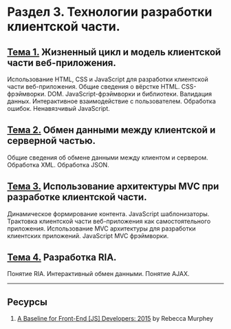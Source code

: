 # Раздел 3. Технологии разработки клиентской части.

## [Тема 1.](chapter-1/README.md) Жизненный цикл и модель клиентской части веб-приложения.

Использование HTML, CSS и JavaScript для разработки клиентской части
веб-приложения. Общие сведения о вёрстке HTML. CSS-фрэймворки. DOM.
JavaScript-фрэймворки и библиотеки. Валидация данных. Интерактивное
взаимодействие с пользователем. Обработка ошибок. Ненавязчивый JavaScript.

## [Тема 2.](chapter-2/README.md) Обмен данными между клиентской и серверной частью.

Общие сведения об обмене данными между клиентом и сервером. Обработка XML.
Обработка JSON.

## [Тема 3.](chapter-3/README.md) Использование архитектуры MVC при разработке клиентской части.

Динамическое формирование контента. JavaScript шаблонизаторы. Трактовка
клиентской части веб-приложения как самостоятельного приложения. Использование
MVC архитектуры для разработки клиентских приложений. JavaScript MVC
фрэймворки.

## [Тема 4.](chapter-4/README.md) Разработка RIA.

Понятие RIA. Интерактивный обмен данными. Понятие AJAX.

---

## Ресурсы

1. [A Baseline for Front-End [JS] Developers: 2015][baseline-for-frontend-devs] by Rebecca Murphey

[baseline-for-frontend-devs]: http://rmurphey.com/blog/2015/03/23/a-baseline-for-front-end-developers-2015/
